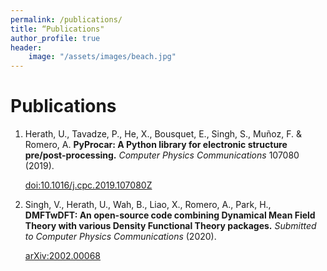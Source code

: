 ```yaml
---
permalink: /publications/
title: “Publications"
author_profile: true
header: 
    image: "/assets/images/beach.jpg"
---
```


# Publications

1. Herath, U., Tavadze, P., He, X., Bousquet, E., Singh, S., Muñoz, F. & Romero, A. **PyProcar: A Python library for electronic structure pre/post-processing.** *Computer Physics Communications* 107080 (2019).

   [doi:10.1016/j.cpc.2019.107080Z](https://www.sciencedirect.com/science/article/pii/S0010465519303935)

2. Singh, V., Herath, U., Wah, B., Liao, X., Romero, A., Park, H., **DMFTwDFT: An open-source code combining Dynamical Mean Field Theory with various Density Functional Theory packages.** *Submitted to Computer Physics Communications* (2020).

   [arXiv:2002.00068](https://arxiv.org/abs/2002.00068)

